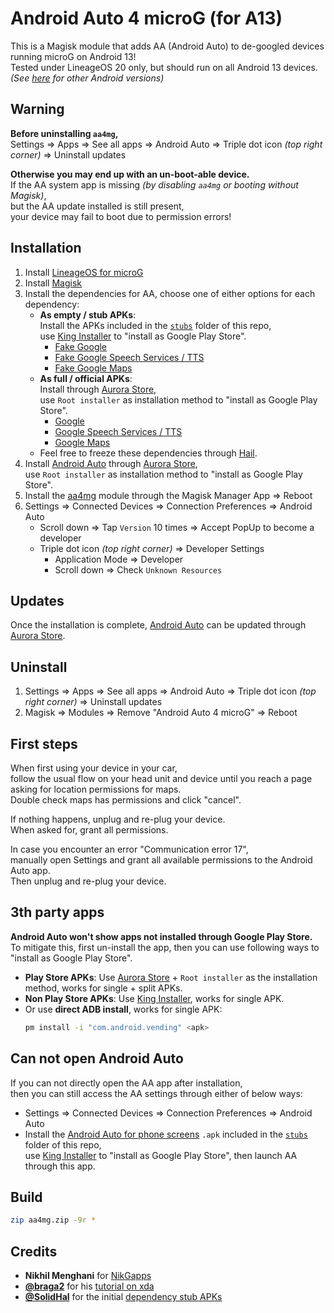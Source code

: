 # Android Auto 4 microG (for A13)

This is a Magisk module that adds AA (Android Auto) to de-googled devices running microG on Android 13!   
Tested under LineageOS 20 only, but should run on all Android 13 devices.
*(See [here](https://github.com/sn-00-x/aa4mg/branches) for other Android versions)*

## Warning

**Before uninstalling `aa4mg`,**   
Settings => Apps => See all apps => Android Auto => Triple dot icon *(top right corner)* => Uninstall updates

**Otherwise you may end up with an un-boot-able device.**   
If the AA system app is missing *(by disabling `aa4mg` or booting without Magisk)*,   
but the AA update installed is still present,   
your device may fail to boot due to permission errors!

## Installation

1. Install [LineageOS for microG](https://lineage.microg.org/)
2. Install [Magisk](https://github.com/topjohnwu/Magisk/)
3. Install the dependencies for AA, choose one of either options for each dependency:   
    - **As empty / stub APKs**:   
        Install the APKs included in the [`stubs`](https://github.com/sn-00-x/aa4mg/tree/master/stubs) folder of this repo,   
        use [King Installer](https://github.com/Rikj000/KingInstaller) to "install as Google Play Store".
        - [Fake Google](https://github.com/sn-00-x/aa4mg/raw/master/stubs/Google-Stub-2022-01-29-SolidHal.apk)
        - [Fake Google Speech Services / TTS](https://github.com/sn-00-x/aa4mg/raw/master/stubs/Google-Speech-Services-Stub-2022-01-29-SolidHal.apk)
        - [Fake Google Maps](https://github.com/sn-00-x/aa4mg/raw/master/stubs/Google-Maps-Stub-v2100000000-Rikj000.apk)
    - **As full / official APKs**:   
        Install through [Aurora Store](https://gitlab.com/AuroraOSS/AuroraStore),   
        use `Root installer` as installation method to "install as Google Play Store".
        - [Google](https://play.google.com/store/apps/details?id=com.google.android.googlequicksearchbox)
        - [Google Speech Services / TTS](https://play.google.com/store/apps/details?id=com.google.android.tts)
        - [Google Maps](https://play.google.com/store/apps/details?id=com.google.android.apps.maps)
    - Feel free to freeze these dependencies through [Hail](https://github.com/aistra0528/Hail).
4. Install [Android Auto](https://play.google.com/store/apps/details?id=com.google.android.projection.gearhead) through [Aurora Store](https://gitlab.com/AuroraOSS/AuroraStore),   
    use `Root installer` as installation method to "install as Google Play Store".
5. Install the [aa4mg](https://github.com/sn-00-x/aa4mg) module through the Magisk Manager App => Reboot
6. Settings => Connected Devices => Connection Preferences => Android Auto
    - Scroll down => Tap `Version` 10 times => Accept PopUp to become a developer
    - Triple dot icon *(top right corner)* => Developer Settings
        - Application Mode => Developer
        - Scroll down => Check `Unknown Resources`

## Updates

Once the installation is complete, [Android Auto](https://play.google.com/store/apps/details?id=com.google.android.projection.gearhead) can be updated through [Aurora Store](https://gitlab.com/AuroraOSS/AuroraStore).

## Uninstall

1. Settings => Apps => See all apps => Android Auto => Triple dot icon *(top right corner)* => Uninstall updates
2. Magisk => Modules => Remove "Android Auto 4 microG" => Reboot

## First steps

When first using your device in your car,   
follow the usual flow on your head unit and device until you reach a page asking for location permissions for maps.   
Double check maps has permissions and click "cancel".   

If nothing happens, unplug and re-plug your device.   
When asked for, grant all permissions.   

In case you encounter an error "Communication error 17",   
manually open Settings and grant all available permissions to the Android Auto app.   
Then unplug and re-plug your device.

## 3th party apps

**Android Auto won't show apps not installed through Google Play Store.**   
To mitigate this, first un-install the app, then you can use following ways to "install as Google Play Store".

- **Play Store APKs**: Use [Aurora Store](https://gitlab.com/AuroraOSS/AuroraStore) + `Root installer` as the installation method, works for single + split APKs.
- **Non Play Store APKs**: Use [King Installer](https://github.com/Rikj000/KingInstaller), works for single APK.
- Or use **direct ADB install**, works for single APK:   
    ```bash
    pm install -i "com.android.vending" <apk>
    ```

## Can not open Android Auto
If you can not directly open the AA app after installation,   
then you can still access the AA settings through either of below ways:

- Settings => Connected Devices => Connection Preferences => Android Auto
- Install the [Android Auto for phone screens](https://github.com/sn-00-x/aa4mg/raw/development/stubs/Android-Auto-for-phone-screens-v1.1.apk) `.apk` included in the [`stubs`](https://github.com/sn-00-x/aa4mg/tree/master/stubs) folder of this repo,   
use [King Installer](https://github.com/Rikj000/KingInstaller) to "install as Google Play Store", then launch AA through this app.

## Build

```bash
zip aa4mg.zip -9r *
```

## Credits

- **Nikhil Menghani** for [NikGapps](https://nikgapps.com/)
- **[@braga2](https://github.com/braga2)** for his [tutorial on xda](https://forum.xda-developers.com/t/microg-android-auto-fully-working.4319159/page-6)
- **[@SolidHal](https://github.com/SolidHal)** for the initial [dependency stub APKs](https://github.com/SolidHal/android-auto-stub)